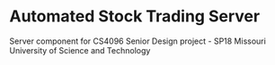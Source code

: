 # Automated Stock Trading Server
Server component for CS4096 Senior Design project - SP18 Missouri University of Science and Technology
